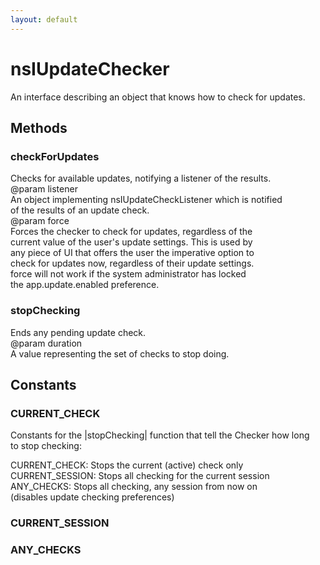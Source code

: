 ```yaml
---
layout: default
---
```


# nsIUpdateChecker #
  
An interface describing an object that knows how to check for updates.  
  

## Methods ##

### checkForUpdates ###
  
Checks for available updates, notifying a listener of the results.  
@param   listener  
         An object implementing nsIUpdateCheckListener which is notified  
         of the results of an update check.  
@param   force  
         Forces the checker to check for updates, regardless of the  
         current value of the user's update settings. This is used by  
         any piece of UI that offers the user the imperative option to  
         check for updates now, regardless of their update settings.  
         force will not work if the system administrator has locked  
         the app.update.enabled preference.  
  

### stopChecking ###
  
Ends any pending update check.  
@param   duration  
         A value representing the set of checks to stop doing.  
  

## Constants ##

### CURRENT_CHECK ###
  
Constants for the |stopChecking| function that tell the Checker how long  
to stop checking:  
  
CURRENT_CHECK:     Stops the current (active) check only  
CURRENT_SESSION:   Stops all checking for the current session  
ANY_CHECKS:        Stops all checking, any session from now on  
                   (disables update checking preferences)  
  

### CURRENT_SESSION ###

### ANY_CHECKS ###
